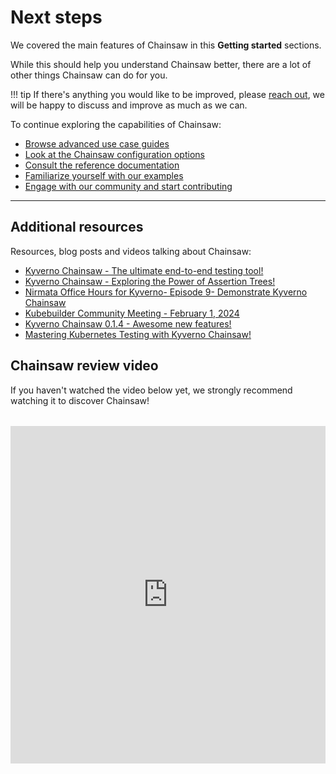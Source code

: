 # Next steps

We covered the main features of Chainsaw in this **Getting started** sections.

While this should help you understand Chainsaw better, there are a lot of other things Chainsaw can do for you.

!!! tip
    If there's anything you would like to be improved, please [reach out](../community/index.md), we will be happy to discuss and improve as much as we can.

To continue exploring the capabilities of Chainsaw:

- [Browse advanced use case guides](./advanced/index.md)
- [Look at the Chainsaw configuration options](../configuration/index.md)
- [Consult the reference documentation](../reference/index.md)
- [Familiarize yourself with our examples](../examples/index.md)
- [Engage with our community and start contributing](../community/index.md)

---

## Additional resources

Resources, blog posts and videos talking about Chainsaw:

- [Kyverno Chainsaw - The ultimate end-to-end testing tool!](https://kyverno.io/blog/2023/12/12/kyverno-chainsaw-the-ultimate-end-to-end-testing-tool/)
- [Kyverno Chainsaw - Exploring the Power of Assertion Trees!](https://kyverno.io/blog/2023/12/13/kyverno-chainsaw-exploring-the-power-of-assertion-trees/)
- [Nirmata Office Hours for Kyverno- Episode 9- Demonstrate Kyverno Chainsaw](https://www.youtube.com/watch?v=IrIteTTjlbU)
- [Kubebuilder Community Meeting - February 1, 2024](https://www.youtube.com/watch?v=Ejof-wtAdQM)
- [Kyverno Chainsaw 0.1.4 - Awesome new features!](https://kyverno.io/blog/2024/02/15/kyverno-chainsaw-0.1.4-awesome-new-features/)
- [Mastering Kubernetes Testing with Kyverno Chainsaw!](https://youtu.be/hQJWGzogIiI)

## Chainsaw review video

If you haven't watched the video below yet, we strongly recommend watching it to discover Chainsaw!

<div style="display: flex; justify-content: center; margin-top: 2rem;">
    <iframe width="960" height="540" src="https://www.youtube.com/embed/hQJWGzogIiI"
        title="Mastering Kubernetes Testing with Kyverno Chainsaw!" frameborder="0" allowfullscreen>
    </iframe>
</div>
